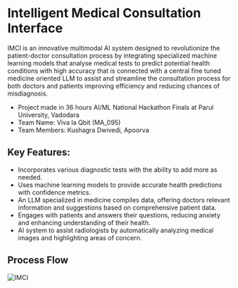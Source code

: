 # Intelligent Medical Consultation Interface

IMCI is an innovative multimodal AI system designed to revolutionize the patient-doctor consultation process by integrating specialized machine learning models that analyse medical tests to predict potential health conditions with high accuracy that is connected with a central fine tuned medicine oriented LLM to assist and streamline the consultation process for both doctors and patients improving efficiency and reducing chances of misdiagnosis.

- Project made in 36 hours AI/ML National Hackathon Finals at Parul University, Vadodara
- Team Name: Viva la Qbit (MA_095)
- Team Members: Kushagra Dwivedi, Apoorva

## Key Features:
- Incorporates various diagnostic tests with the ability to add more as needed.
- Uses machine learning models to provide accurate health predictions with 
confidence metrics.
- An LLM specialized in medicine compiles data, offering doctors relevant 
information and suggestions based on comprehensive patient data.
- Engages with patients and answers their questions, reducing anxiety and 
enhancing understanding of their health.
- AI system to assist radiologists by automatically analyzing medical images and 
highlighting areas of concern.

## Process Flow
<a>
    <img alt="IMCI" title="IMCI" src="https://github.com/user-attachments/assets/9a3308f9-8e0b-448d-af7b-d73e3b89d3cc">
</a>
